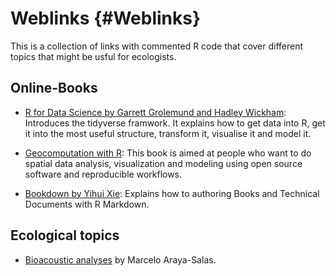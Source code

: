 
# Weblinks {#Weblinks}
This is a collection of links with commented R code that cover different topics that might be usful for ecologists.

## Online-Books
- [R for Data Science by Garrett Grolemund and Hadley Wickham](http://r4ds.had.co.nz): Introduces the tidyverse framwork. It explains how to get data into R, get it into the most useful structure, transform it, visualise it and model it.

- [Geocomputation with R](https://geocompr.robinlovelace.net): This book is aimed at people who want to do spatial data analysis, visualization and modeling using open source software and reproducible workflows. 

- [Bookdown by Yihui Xie](https://bookdown.org/yihui/bookdown/): Explains how to authoring Books and Technical Documents with R Markdown.


## Ecological topics
- [Bioacoustic analyses](https://marce10.github.io) by Marcelo Araya-Salas.







